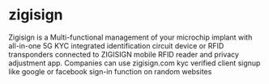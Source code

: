 # zigisign
Zigisign is a Multi-functional management of your microchip implant with all-in-one 5G KYC integrated identification circuit device or RFID transponders connected to ZIGISIGN mobile RFID reader and privacy adjustment app.  Companies can use zigisign.com kyc verified client signup like google or facebook sign-in function on random websites
